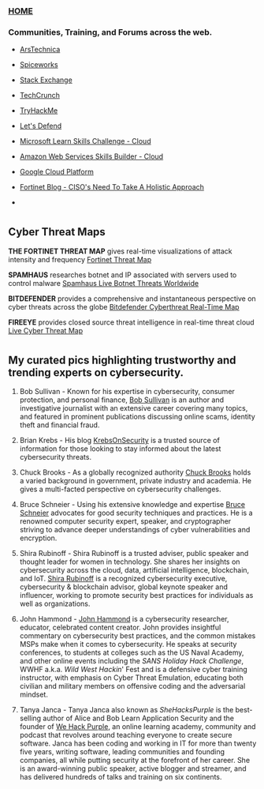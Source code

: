 ### [HOME](https://github.com/Char-Hunt/Char-Hunt)

### Communities, Training, and Forums across the web.

- [ArsTechnica](https://arstechnica.com/civis/)
- [Spiceworks](https://community.spiceworks.com/)
- [Stack Exchange](https://stackexchange.com/sites#technology)
- [TechCrunch](https://techcrunch.com/)
- [TryHackMe](https://tryhackme.com/)
- [Let's Defend](https://letsdefend.io/)
- [Microsoft Learn Skills Challenge - Cloud](https://learn.microsoft.com/en-us/)
- [Amazon Web Services Skills Builder - Cloud](https://explore.skillbuilder.aws/learn)
- [Google Cloud Platform](https://cloud.google.com/learn/training/)

- [Fortinet Blog - CISO's Need To Take A Holistic Approach](https://www.fortinet.com/blog/ciso-collective/cisos-need-to-take-a-holistic-approach-to-risk-management)
- 

#
## Cyber Threat Maps
**THE FORTINET THREAT MAP** gives real-time visualizations of attack intensity and frequency
[Fortinet Threat Map](https://threatmap.fortiguard.com/)

**SPAMHAUS** researches botnet and IP associated with servers used to control malware
[Spamhaus Live Botnet Threats Worldwide](https://www.spamhaus.com/threat-map/)

**BITDEFENDER** provides a comprehensive and instantaneous perspective on cyber threats across the globe
[Bitdefender Cyberthreat Real-Time Map](https://threatmap.bitdefender.com/)

**FIREEYE** provides closed source threat intelligence in real-time threat cloud [Live Cyber Threat Map](https://threatmap.checkpoint.com/)
#
## My curated pics highlighting trustworthy and trending experts on cybersecurity.

1. Bob Sullivan - Known for his expertise in cybersecurity, consumer protection, and personal finance, [Bob Sullivan](https://bobsullivan.net/) is an author and investigative journalist with an extensive career covering many topics, and featured in prominent publications discussing online scams, identity theft and financial fraud.

2. Brian Krebs - His blog [KrebsOnSecurity](https://krebsonsecurity.com/) is a trusted source of information for those looking to stay informed about the latest cybersecurity threats.

3. Chuck Brooks - As a globally recognized authority [Chuck Brooks](https://www.linkedin.com/in/chuckbrooks/) holds a varied background in government, private industry and academia. He gives a multi-facted perspective on cybersecurity challenges.

4. Bruce Schneier - Using his extensive knowledge and expertise [Bruce Schneier](https://www.schneier.com/) advocates for good security techniques and practices. He is a renowned computer security expert, speaker, and cryptographer striving to advance deeper understandings of cyber vulnerabilities and encryption.

5. Shira Rubinoff - Shira Rubinoff is a trusted adviser, public speaker and thought leader for women in technology. She shares her insights on cybersecurity across the cloud, data, artificial intelligence, blockchain, and IoT. [Shira Rubinoff](https://www.youtube.com/@ShiraRubinoffTV/about) is a recognized cybersecurity executive, cybersecurity & blockchain advisor, global keynote speaker and influencer, working to promote security best practices for individuals as well as organizations.

6. John Hammond - [John Hammond](https://www.youtube.com/@_JohnHammond) is a cybersecurity researcher, educator, celebrated content creator. John provides insightful commentary on cybersecurity best practices, and the common mistakes MSPs make when it comes to cybersecurity. He speaks at security conferences, to students at colleges such as the US Naval Academy, and other online events including the _SANS Holiday Hack Challenge_, WWHF a.k.a. _Wild West Hackin_' Fest and is a defensive cyber training instructor, with emphasis on Cyber Threat Emulation, educating both civilian and military members on offensive coding and the adversarial mindset.

7. Tanya Janca - Tanya Janca also known as _SheHacksPurple_ is the best-selling author of Alice and Bob Learn Application Security and the founder of [We Hack Purple](https://community.wehackpurple.com/), an online learning academy, community and podcast that revolves around teaching everyone to create secure software. Janca has been coding and working in IT for more than twenty five years, writing software, leading communities and founding companies, all while putting security at the forefront of her career. She is an award-winning public speaker, active blogger and  streamer, and has delivered hundreds of talks and training on six continents.
 
#
 
